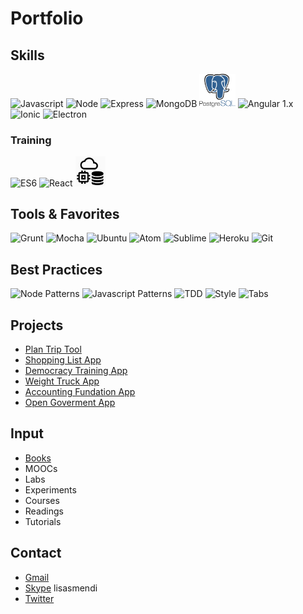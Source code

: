 # Portfolio

## Skills
<img src="http://i.stack.imgur.com/Mmww2.png" height="64" title="Javascript">
<img src="https://nodejs.org/static/images/logos/nodejs-new-pantone-black.png" height="64" title="Node">
<img src="https://i.cloudup.com/zfY6lL7eFa-3000x3000.png" height="53" title="Express">
<img src="https://webassets.mongodb.com/_com_assets/cms/mongodb-logo-rgb-j6w271g1xn.jpg" height="53" title="MongoDB">
<img src="https://raw.githubusercontent.com/docker-library/docs/master/postgres/logo.png" height="53" title="PostgreSQL">
<img src="https://angularjs.org/img/ng-logo.png" height="64" title="Angular 1.x">
<img src="http://ionicframework.com/img/ionic-logo-blog.png" height="64" title="Ionic">
<img src="https://comsysto.files.wordpress.com/2015/09/electorn-logo-2.png?w=300&h=300" height="64" title="Electron">

### Training
<img src="https://frontendmasters.com/assets/es6-logo.png" width="48" title="ES6">
<img src="https://upload.wikimedia.org/wikipedia/commons/thumb/5/57/React.js_logo.svg/50px-React.js_logo.svg.png" width="48" title="React">
<img src="/images/swicon.png" width="48" title="Progressive Web App">

## Tools & Favorites
<img src="http://i.stack.imgur.com/Mmww2.png" width="48" title="Grunt">
<img src="http://i.stack.imgur.com/Mmww2.png" width="48" title="Mocha">
<img src="https://lh5.googleusercontent.com/-2YS1ceHWyys/AAAAAAAAAAI/AAAAAAAAAAc/0LCb_tsTvmU/s46-c-k/photo.jpg" width="48" title="Ubuntu">
<img src="http://i.stack.imgur.com/Mmww2.png" width="48" title="Atom">
<img src="http://i.stack.imgur.com/Mmww2.png" width="48" title="Sublime">
<img src="http://i.stack.imgur.com/Mmww2.png" width="48" title="Heroku">
<img src="http://i.stack.imgur.com/Mmww2.png" width="48" title="Git">

## Best Practices
![Node Patterns](https://img.shields.io/badge/node%20patterns-10%25-green.svg)
![Javascript Patterns](https://img.shields.io/badge/javascript%20patterns-10%25-green.svg)
![TDD](https://img.shields.io/badge/TDD-10%25-green.svg)
![Style](https://img.shields.io/badge/Style-30%25-green.svg)
![Tabs](https://img.shields.io/badge/Tabs-100%25-brightgreen.svg)

## Projects
* [Plan Trip Tool](projects.md#plan-trip-tool)
* [Shopping List App](projects.md#shopping-list-app)
* [Democracy Training App](projects.md#democracy-training-app)
* [Weight Truck App](projects.md#weight-truck-app)
* [Accounting Fundation App](projects.md#accounting-fundation-app)
* [Open Goverment App](projects.md#open-goverment-app)

## Input
* [Books](books.md)
* MOOCs
* Labs
* Experiments
* Courses
* Readings
* Tutorials

## Contact
* [Gmail](mailto:lucas.isasmendi@gmail.com)
* [Skype](skype:<lisasmendi>?call) lisasmendi
* [Twitter](https://twitter.com/Lucas_Isasmendi)
